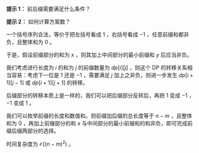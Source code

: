 **提示 1：** 前后缀需要满足什么条件？

**提示 2：** 如何计算方案数？

一个括号序列合法，等价于把左括号看成 $1$ ，右括号看成 $-1$ ，任意前缀和都非负，且整体和为 $0$ 。

于是，假设前缀部分的和为 $x$ ，则其加上中间部分的最小前缀和 $y$ 后应当非负。

我们考虑进行长度为 $i$ 的和为 $j$ 的前缀数量为 $dp[i][j]$ ，则这个 DP 的转移关系相当容易：考虑下一位是 $1$ 还是 $-1$ ，需要满足 $j$ 加上之非负，则进一步发生 $dp[i+1][j-1]$ 或 $dp[i+1][j+1]$ 的转移。

后缀部分的转移本质上是一样的，我们可以把后缀部分反转后，再把 $1$ 变成 $-1$ ， $-1$ 变成 $1$ 。

我们可以枚举前缀的长度和数值和。则前缀加后缀的总长度等于 $n-m$ ，且整体和为 $0$ ，再加上前缀部分的和 $x$ 与中间部分的最小前缀和的和非负，即可完成前缀后缀两部分的选择。

时间复杂度为 $\mathcal{O}((n-m)^2)$ 。